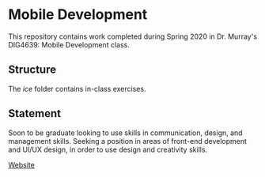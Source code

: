 # Mobile Development
This repository contains work completed during Spring 2020 in Dr. Murray's DIG4639: Mobile Development class.

## Structure
The *ice* folder contains in-class exercises. 

## Statement
Soon to be graduate looking to use skills in communication, design, and management skills. Seeking a position in areas of front-end development and UI/UX design, in order to use design and creativity skills.

[Website](vickyleon.me)